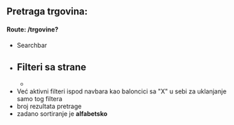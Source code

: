 ## Pretraga trgovina:
#### Route: /trgovine?

- Searchbar
- Filteri sa strane
	-
	-
- Već aktivni filteri ispod navbara kao baloncici sa "X" u sebi za uklanjanje samo tog filtera
- broj rezultata pretrage
- zadano sortiranje je **alfabetsko**